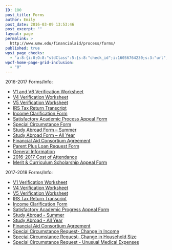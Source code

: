 ```yaml
---
ID: 180
post_title: Forms
author: Emily
post_date: 2016-03-09 13:53:46
post_excerpt: ""
layout: page
permalink: >
  http://www.umw.edu/financialaid/process/forms/
published: true
wpsi_page_checks:
  - 'a:8:{i:0;O:8:"stdClass":5:{s:8:"check_id";i:16056764230;s:3:"url";s:46:"http://www.umw.edu/financialaid/process/forms/";s:6:"status";s:8:"checking";s:6:"_links";O:8:"stdClass":1:{s:9:"pagecheck";s:65:"https://api.siteimprove.com/v1/sites/448702/pagecheck/16056764230";}s:4:"time";i:1458150896;}i:1;O:8:"stdClass":5:{s:8:"check_id";i:16056764230;s:3:"url";s:46:"http://www.umw.edu/financialaid/process/forms/";s:6:"status";s:8:"checking";s:6:"_links";O:8:"stdClass":1:{s:9:"pagecheck";s:65:"https://api.siteimprove.com/v1/sites/448702/pagecheck/16056764230";}s:4:"time";i:1458149592;}i:2;O:8:"stdClass":5:{s:8:"check_id";i:16056764230;s:3:"url";s:46:"http://www.umw.edu/financialaid/process/forms/";s:6:"status";s:8:"checking";s:6:"_links";O:8:"stdClass":1:{s:9:"pagecheck";s:65:"https://api.siteimprove.com/v1/sites/448702/pagecheck/16056764230";}s:4:"time";i:1458149302;}i:3;O:8:"stdClass":5:{s:8:"check_id";i:16056764230;s:3:"url";s:46:"http://www.umw.edu/financialaid/process/forms/";s:6:"status";s:8:"checking";s:6:"_links";O:8:"stdClass":1:{s:9:"pagecheck";s:65:"https://api.siteimprove.com/v1/sites/448702/pagecheck/16056764230";}s:4:"time";i:1458149216;}i:4;O:8:"stdClass":5:{s:8:"check_id";i:15991338194;s:3:"url";s:38:"http://www.umw.edu/financialaid/forms/";s:6:"status";s:8:"checking";s:6:"_links";O:8:"stdClass":1:{s:9:"pagecheck";s:65:"https://api.siteimprove.com/v1/sites/448702/pagecheck/15991338194";}s:4:"time";i:1457549865;}i:5;O:8:"stdClass":5:{s:8:"check_id";i:15991338194;s:3:"url";s:38:"http://www.umw.edu/financialaid/forms/";s:6:"status";s:8:"checking";s:6:"_links";O:8:"stdClass":1:{s:9:"pagecheck";s:65:"https://api.siteimprove.com/v1/sites/448702/pagecheck/15991338194";}s:4:"time";i:1457549828;}i:6;O:8:"stdClass":5:{s:8:"check_id";i:15991338194;s:3:"url";s:38:"http://www.umw.edu/financialaid/forms/";s:6:"status";s:8:"checking";s:6:"_links";O:8:"stdClass":1:{s:9:"pagecheck";s:65:"https://api.siteimprove.com/v1/sites/448702/pagecheck/15991338194";}s:4:"time";i:1457549629;}i:7;O:8:"stdClass":5:{s:8:"check_id";i:15991338185;s:3:"url";s:44:"http://www.umw.edu/financialaid/?page_id=180";s:6:"status";s:8:"checking";s:6:"_links";O:8:"stdClass":1:{s:9:"pagecheck";s:65:"https://api.siteimprove.com/v1/sites/448702/pagecheck/15991338185";}s:4:"time";i:1457549606;}}'
wpcf-home-page-grid-inclusion:
  - "0"
---
```

2016-2017 Forms/Info:
<ul>
 	<li><a href="http://www.umw.edu/financialaid/wp-content/uploads/sites/31/2016/03/V1V6VerificationWS1617-3.docx">V1 and V6 Verification Worksheet</a></li>
 	<li><a href="http://www.umw.edu/financialaid/wp-content/uploads/sites/31/2016/03/V4VerificationWS1617-2.docx">V4 Verification Worksheet</a></li>
 	<li><a href="http://www.umw.edu/financialaid/wp-content/uploads/sites/31/2016/03/V5VerificationWS1617.docx" rel="">V5 Verification Worksheet</a></li>
 	<li><a href="http://www.irs.gov">IRS Tax Return Transcript</a></li>
 	<li><a href="http://www.umw.edu/financialaid/wp-content/uploads/sites/31/2016/03/IncomeClarificationForm.doc">Income Clarification Form</a></li>
 	<li><a href="http://www.umw.edu/financialaid/wp-content/uploads/sites/31/2016/02/SAP-Appeal-Form.docx">Satisfactory Academic Process Appeal Form</a></li>
 	<li><a href="http://www.umw.edu/financialaid/wp-content/uploads/sites/31/2016/10/SpecialCircumstance1617.doc">Special Circumstance Form</a></li>
 	<li><a href="http://www.umw.edu/financialaid/wp-content/uploads/sites/31/2016/02/Study-Abroad-Form-Summer-1.docx">Study Abroad Form – Summer</a></li>
 	<li><a href="http://www.umw.edu/financialaid/wp-content/uploads/sites/31/2016/02/Study-Abroad-Form-AY-1.docx">Study Abroad Form – All Year</a></li>
 	<li><a href="http://www.umw.edu/financialaid/wp-content/uploads/sites/31/2016/02/Financial-Aid-Consortium-Agreement.docx">Financial Aid Consortium Agreement</a></li>
 	<li><a href="http://www.umw.edu/financialaid/wp-content/uploads/sites/31/2016/02/Parent-Plus-Loan-Request-Form.docx">Parent Plus Loan Request Form</a></li>
 	<li><a href="http://www.umw.edu/financialaid/wp-content/uploads/sites/31/2016/03/2016-2017GeneralInformation.pdf" rel="">General Information</a></li>
 	<li><a href="http://www.umw.edu/financialaid/wp-content/uploads/sites/31/2016/03/COA-2016_2017-REVISED.pdf">2016-2017 Cost of Attendance</a></li>
 	<li><a href="https://orgsync.com/115365/forms/153244">Merit &amp; Curriculum Scholarship Appeal Form</a></li>
</ul>
2017-2018 Forms/Info:
<ul>
 	<li><a href="http://www.umw.edu/financialaid/wp-content/uploads/sites/31/2016/11/2017-2018Verification-Form-V1.docx">V1 Verification Worksheet</a></li>
 	<li><a href="http://www.umw.edu/financialaid/wp-content/uploads/sites/31/2016/11/2017-2018Verification-Form-V4.docx">V4 Verification Worksheet</a></li>
 	<li><a href="http://www.umw.edu/financialaid/wp-content/uploads/sites/31/2016/11/2017-2018Verification-Form-V5.docx">V5 Verification Worksheet</a></li>
 	<li><a href="https://www.irs.gov/individuals/get-transcript">IRS Tax Return Transcript</a></li>
 	<li><a href="http://www.umw.edu/financialaid/wp-content/uploads/sites/31/2016/03/IncomeClarification.pdf">Income Clarification Form</a></li>
 	<li><a href="http://www.umw.edu/financialaid/wp-content/uploads/sites/31/2016/11/SAPAppeal.docx">Satisfactory Academic Progress Appeal Form</a></li>
 	<li><a href="http://www.umw.edu/financialaid/wp-content/uploads/sites/31/2016/11/StudyAbroadSum.docx">Study Abroad - Summer</a></li>
 	<li><a href="http://www.umw.edu/financialaid/wp-content/uploads/sites/31/2016/11/Request-for-Financial-Aid-Consortium-Agreement.docx">Study Abroad - All Year</a></li>
 	<li><a href="http://www.umw.edu/financialaid/wp-content/uploads/sites/31/2016/11/Request-for-Financial-Aid-Consortium-Agreement.docx">Financial Aid Consortium Agreement</a></li>
 	<li><a href="http://www.umw.edu/financialaid/wp-content/uploads/sites/31/2016/02/SC-Change-in-Income.doc">Special Circumstance Request- Change in Income</a></li>
 	<li><a href="http://www.umw.edu/financialaid/wp-content/uploads/sites/31/2016/02/SC-Change-in-Household.doc">Special Circumstance Request- Change in Household Size</a></li>
 	<li><a href="http://www.umw.edu/financialaid/wp-content/uploads/sites/31/2017/01/SC-Medical-Expenses-2.doc">Special Circumstance Request - Unusual Medical Expenses</a></li>
</ul>
